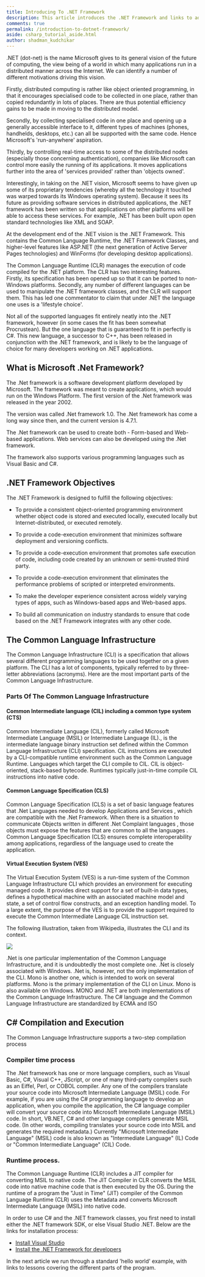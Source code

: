 ```yaml
---
title: Introducing To .NET Framework
description: This article introduces the .NET Framework and links to additional resources. .NET (dot-net) is the name Microsoft gives to its general vision of the future of computing, the view being of a world in which many applications run in a distributed manner across the Internet.
comments: true
permalink: /introduction-to-dotnet-framework/
aside: csharp_tutorial_aside.html
author: shadman_kudchikar
---
```


.NET (dot-net) is the name Microsoft gives to its general vision of the future of computing, the view being of a world in which many applications run in a distributed manner across the Internet. We can identify a number of different motivations driving this vision.

Firstly, distributed computing is rather like object oriented programming, in that it encourages specialised code to be collected in one place, rather than copied redundantly in lots of places. There are thus potential efficiency gains to be made in moving to the distributed model.

Secondly, by collecting specialised code in one place and opening up a generally accessible interface to it, different types of machines (phones, handhelds, desktops, etc.) can all be supported with the same code. Hence Microsoft's 'run-anywhere' aspiration.

Thirdly, by controlling real-time access to some of the distributed nodes (especially those concerning authentication), companies like Microsoft can control more easily the running of its applications. It moves applications further into the area of 'services provided' rather than 'objects owned'.

Interestingly, in taking on the .NET vision, Microsoft seems to have given up some of its proprietary tendencies (whereby all the technology it touched was warped towards its Windows operating system). Because it sees its future as providing software services in distributed applications, the .NET framework has been written so that applications on other platforms will be able to access these services. For example, .NET has been built upon open standard technologies like XML and SOAP.

At the development end of the .NET vision is the .NET Framework. This contains the Common Language Runtime, the .NET Framework Classes, and higher-level features like ASP.NET (the next generation of Active Server Pages technologies) and WinForms (for developing desktop applications).

The Common Language Runtime (CLR) manages the execution of code compiled for the .NET platform. The CLR has two interesting features. Firstly, its specification has been opened up so that it can be ported to non-Windows platforms. Secondly, any number of different languages can be used to manipulate the .NET framework classes, and the CLR will support them. This has led one commentator to claim that under .NET the language one uses is a 'lifestyle choice'.

Not all of the supported languages fit entirely neatly into the .NET framework, however (in some cases the fit has been somewhat Procrustean). But the one language that is guaranteed to fit in perfectly is C#. This new language, a successor to C++, has been released in conjunction with the .NET framework, and is likely to be the language of choice for many developers working on .NET applications.

## What is Microsoft .Net Framework?
The .Net framework is a software development platform developed by Microsoft. The framework was meant to create applications, which would run on the Windows Platform. The first version of the .Net framework was released in the year 2002.

The version was called .Net framework 1.0. The .Net framework has come a long way since then, and the current version is 4.7.1.

The .Net framework can be used to create both - Form-based and Web-based applications. Web services can also be developed using the .Net framework.

The framework also supports various programming languages such as Visual Basic and C#.

## .NET Framework Objectives

The .NET Framework is designed to fulfill the following objectives:

- To provide a consistent object-oriented programming environment whether object code is stored and executed locally, executed locally but Internet-distributed, or executed remotely.

- To provide a code-execution environment that minimizes software deployment and versioning conflicts.

- To provide a code-execution environment that promotes safe execution of code, including code created by an unknown or semi-trusted third party.

- To provide a code-execution environment that eliminates the performance problems of scripted or interpreted environments.

- To make the developer experience consistent across widely varying types of apps, such as Windows-based apps and Web-based apps.

- To build all communication on industry standards to ensure that code based on the .NET Framework integrates with any other code.

## The Common Language Infrastructure

The Common Language Infrastructure (CLI) is a specification that allows several different programming languages to be used together on a given platform. The CLI has a lot of components, typically referred to by three-letter abbreviations (acronyms). Here are the most important parts of the Common Language Infrastructure.

### Parts Of The Common Language Infrastructure

#### Common Intermediate language (CIL) including a common type system (CTS)

Common Intermediate Language (CIL), formerly called Microsoft Intermediate Language (MSIL) or Intermediate Language (IL)., is the intermediate language binary instruction set defined within the Common Language Infrastructure (CLI) specification. CIL instructions are executed by a CLI-compatible runtime environment such as the Common Language Runtime. Languages which target the CLI compile to CIL. CIL is object-oriented, stack-based bytecode. Runtimes typically just-in-time compile CIL instructions into native code.

#### Common Language Specification (CLS)

Common Language Specification (CLS) is a set of basic language features that .Net Languages needed to develop Applications and Services , which are compatible with the .Net Framework. When there is a situation to communicate Objects written in different .Net Complaint languages , those objects must expose the features that are common to all the languages . Common Language Specification (CLS) ensures complete interoperability among applications, regardless of the language used to create the application.

#### Virtual Execution System (VES)

The Virtual Execution System (VES) is a run-time system of the Common Language Infrastructure CLI which provides an environment for executing managed code. It provides direct support for a set of built-in data types, defines a hypothetical machine with an associated machine model and state, a set of control flow constructs, and an exception handling model. To a large extent, the purpose of the VES is to provide the support required to execute the Common Intermediate Language CIL instruction set.


The following illustration, taken from Wikipedia, illustrates the CLI and its context.

![](/images/Overview_of_the_Common_Language_Infrastructure.jpg)

.Net is one particular implementation of the Common Language Infrastructure, and it is undoubtedly the most complete one. .Net is closely associated with Windows. .Net is, however, not the only implementation of the CLI. Mono is another one, which is intended to work on several platforms. Mono is the primary implementation of the CLI on Linux. Mono is also available on Windows. MONO and .NET are both implementations of the Common Language Infrastructure. The C# language and the Common Language Infrastructure are standardized by ECMA and ISO

## C# Compilation and Execution

The Common Language Infrastructure supports a two-step compilation process

### Compiler time process

The .Net framework has one or more language compliers, such as Visual Basic, C#, Visual C++, JScript, or one of many third-party compilers such as an Eiffel, Perl, or COBOL compiler.
Any one of the compilers translate your source code into Microsoft Intermediate Language (MSIL) code.
For example, if you are using the C# programming language to develop an application, when you compile the application, the C# language compiler will convert your source code into Microsoft Intermediate Language (MSIL) code.
In short, VB.NET, C# and other language compilers generate MSIL code. (In other words, compiling translates your source code into MSIL and generates the required metadata.)
Currently "Microsoft Intermediate Language" (MSIL) code is also known as "Intermediate Language" (IL) Code or "Common Intermediate Language" (CIL) Code.

### Runtime process.

The Common Language Runtime (CLR) includes a JIT compiler for converting MSIL to native code.
The JIT Compiler in CLR converts the MSIL code into native machine code that is then executed by the OS.
During the runtime of a program the "Just in Time" (JIT) compiler of the Common Language Runtime (CLR) uses the Metadata and converts Microsoft Intermediate Language (MSIL) into native code.

In order to use C# and the .NET framework classes, you first need to install either the .NET framework SDK, or else Visual Studio .NET. Below are the links for installation process:

- [Install Visual Studio](http://www.mastercsharp.com/article.aspx?ArticleID=17&TopicID=10)
- [Install the .NET Framework for developers](https://docs.microsoft.com/en-us/dotnet/framework/install/guide-for-developers)

In the next article we run through a standard 'hello world' example, with links to lessons covering the different parts of the program.